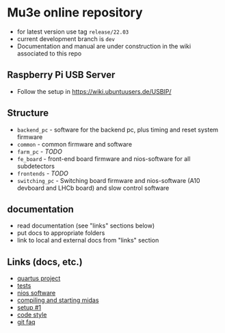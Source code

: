 # Mu3e online repository

- for latest version use tag `release/22.03`
- current development branch is `dev`
- Documentation and manual are under construction in the wiki associated to this repo

## Raspberry Pi USB Server

- Follow the setup in https://wiki.ubuntuusers.de/USBIP/

## Structure

- `backend_pc` - software for the backend pc, plus timing and reset system firmware
- `common` - common firmware and software
- `farm_pc` - _TODO_
- `fe_board` - front-end board firmware and nios-software for all subdetectors
- `frontends` - _TODO_
- `switching_pc` - Switching board firmware and nios-software (A10 devboard and LHCb board) and slow control software

## documentation

- read documentation (see "links" sections below)
- put docs to appropriate folders
- link to local and external docs from "links" section

## Links (docs, etc.)

- [quartus project](docs/quartus.md)
- [tests](docs/tests.md)
- [nios software](docs/nios.md)
- [compiling and starting midas](docs/midas.md)
- [setup #1](docs/setup1.md)
- [code style](docs/style.md)
- [git faq](docs/git.md)
